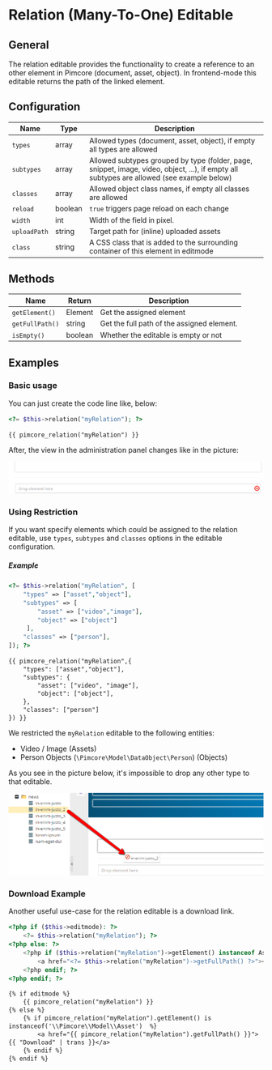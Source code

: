 # Relation (Many-To-One) Editable

## General

The relation editable provides the functionality to create a reference to an other element in Pimcore (document, asset, object).
In frontend-mode this editable returns the path of the linked element.

## Configuration

| Name         | Type    | Description                                                                                                                                |
|--------------|---------|--------------------------------------------------------------------------------------------------------------------------------------------|
| `types`      | array   | Allowed types (document, asset, object), if empty all types are allowed                                                                    |
| `subtypes`   | array   | Allowed subtypes grouped by type (folder, page, snippet, image, video, object, ...), if empty all subtypes are allowed (see example below) |
| `classes`    | array   | Allowed object class names, if empty all classes are allowed                                                                               |
| `reload`     | boolean | `true` triggers page reload on each change                                                                                                 |
| `width`      | int     | Width of the field in pixel.                                                                                                               |
| `uploadPath` | string  | Target path for (inline) uploaded assets                                                                                                   |
| `class`      | string  | A CSS class that is added to the surrounding container of this element in editmode                                                         |

## Methods

| Name            | Return   | Description                                |
|-----------------|----------|--------------------------------------------|
| `getElement()`  | Element  | Get the assigned element                   |
| `getFullPath()` | string   | Get the full path of the assigned element. |
| `isEmpty()`     | boolean  | Whether the editable is empty or not       |

## Examples

### Basic usage

You can just create the code line like, below:

<div class="code-section">

```php 
<?= $this->relation("myRelation"); ?>
```

```twig
{{ pimcore_relation("myRelation") }}
```
</div>

After, the view in the administration panel changes like in the picture:

![Relation editable preview in the administration panel](../../img/href_backend_preview.png)

### Using Restriction

If you want specify elements which could be assigned to the relation editable, use `types`, `subtypes` and `classes`
options in the editable configuration.

##### Example

<div class="code-section">

```php
<?= $this->relation("myRelation", [
    "types" => ["asset","object"],
    "subtypes" => [
        "asset" => ["video","image"],
        "object" => ["object"]
     ],
    "classes" => ["person"],
]); ?>
```

```twig
{{ pimcore_relation("myRelation",{
    "types": ["asset","object"],
    "subtypes": {
        "asset": ["video", "image"],
        "object": ["object"],
    },
    "classes": ["person"]
}) }}
```

</div>


We restricted the `myRelation` editable to the following entities: 
* Video / Image (Assets) 
* Person Objects (`\Pimcore\Model\DataObject\Person`) (Objects) 
 
As you see in the picture below, it's impossible to drop any other type to that editable.

![Relation restriction](../../img/href_restriction_in_backend.png)

### Download Example

Another useful use-case for the relation editable is a download link. 

<div class="code-section">

```php
<?php if ($this->editmode): ?>
    <?= $this->relation("myRelation"); ?>
<?php else: ?>
    <?php if ($this->relation("myRelation")->getElement() instanceof Asset): ?>
        <a href="<?= $this->relation("myRelation")->getFullPath() ?>"><?= $this->translate("Download") ?></a>
    <?php endif; ?>
<?php endif; ?>
```

```twig
{% if editmode %}
    {{ pimcore_relation("myRelation") }}
{% else %}
    {% if pimcore_relation("myRelation").getElement() is instanceof('\\Pimcore\\Model\\Asset')  %}
        <a href="{{ pimcore_relation("myRelation").getFullPath() }}">{{ "Download" | trans }}</a>
    {% endif %}
{% endif %}
```

</div>
